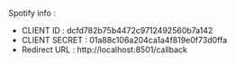 Spotify info :
- CLIENT ID : dcfd782b75b4472c9712492560b7a142
- CLIENT SECRET : 01a88c106a204ca1a4f819e0f73d0ffa
- Redirect URL : http://localhost:8501/callback
